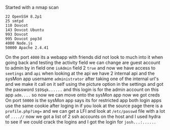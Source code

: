 Started with a nmap scan
```
22 OpenSSH 8.2p1
25 smtpd
110 Dovcot
143 Dovcot Ubuntu
993 Dovcot
995 Dovcot pop3d
4000 Node.js
50000 Apache 2.4.41
```
On the port `4000` its a webapp with friends did not look to much into it 
when going back and testing the activity field we can change are guest account to admin by in field one `isAdmin` field 2 `true` and now we have access to `seetings` and `api` when looking at the api we have 2 internal api and the sysMon app username `administrator` after taking one of the internal url's and we make it call on it self using the picture option in the settings and got the password `S$9$qk......` and this login is for the admin account on this app `adm....` so now we can move onto the sysMon app now we got creds
On port `50000` is the sysMon app says its for restricted app  both login apps use the same cookie after loging in if you look at the source page there is a `profile.php?img=` and we can get a LFI and look at `/etc/passwd` file with a lot of `....//` now we got a list of 2 ssh accounts on the host and I used hydra to see if we could crack the logins and I got the login for `josh...:......` 